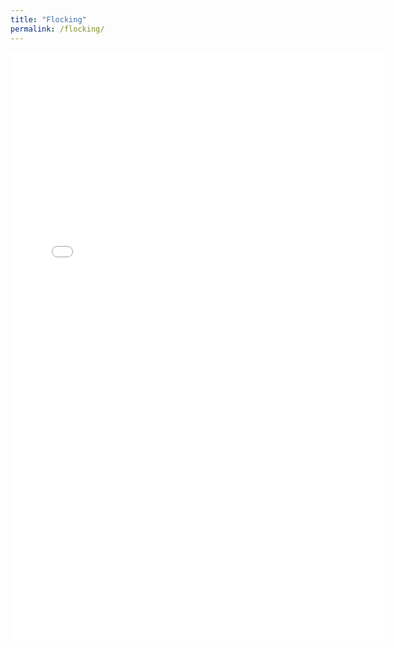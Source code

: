 ```yaml
---
title: "Flocking"
permalink: /flocking/
---
```


<iframe height="940" width="600" src="/flocking.html" frameborder="0"></iframe>
